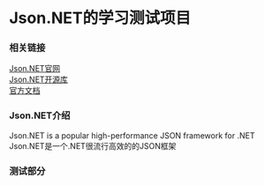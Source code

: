 # Json.NET的学习测试项目
### 相关链接
[Json.NET官网](https://www.newtonsoft.com/json)  
[Json.NET开源库](https://github.com/JamesNK/Newtonsoft.Json)  
[官方文档](https://www.newtonsoft.com/json/help/html/Introduction.htm)

### Json.NET介绍
Json.NET is a popular high-performance JSON framework for .NET  
Json.NET是一个.NET很流行高效的的JSON框架

### 测试部分

####
